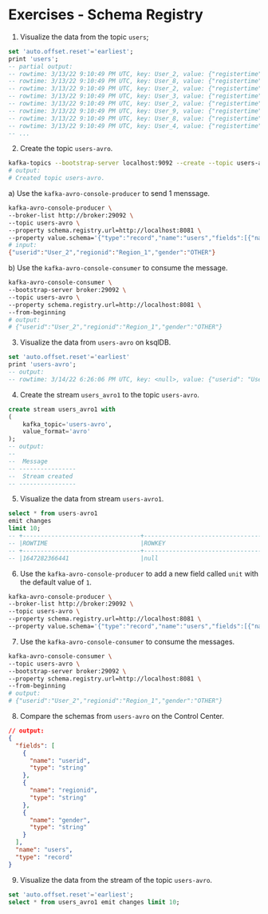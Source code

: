 # Exercises - Schema Registry

1. Visualize the data from the topic `users`;

```sql
set 'auto.offset.reset'='earliest';
print 'users';
-- partial output:
-- rowtime: 3/13/22 9:10:49 PM UTC, key: User_2, value: {"registertime":1489319256896,"userid":"User_2","regionid":"Region_6","gender":"FEMALE"}
-- rowtime: 3/13/22 9:10:49 PM UTC, key: User_8, value: {"registertime":1515617157058,"userid":"User_8","regionid":"Region_8","gender":"FEMALE"}
-- rowtime: 3/13/22 9:10:49 PM UTC, key: User_2, value: {"registertime":1517615408147,"userid":"User_2","regionid":"Region_2","gender":"MALE"}
-- rowtime: 3/13/22 9:10:49 PM UTC, key: User_3, value: {"registertime":1505589787312,"userid":"User_3","regionid":"Region_4","gender":"FEMALE"}
-- rowtime: 3/13/22 9:10:49 PM UTC, key: User_2, value: {"registertime":1489739459719,"userid":"User_2","regionid":"Region_6","gender":"MALE"}
-- rowtime: 3/13/22 9:10:49 PM UTC, key: User_9, value: {"registertime":1515152236936,"userid":"User_9","regionid":"Region_8","gender":"MALE"}
-- rowtime: 3/13/22 9:10:49 PM UTC, key: User_8, value: {"registertime":1509063594980,"userid":"User_8","regionid":"Region_1","gender":"OTHER"}
-- rowtime: 3/13/22 9:10:49 PM UTC, key: User_4, value: {"registertime":1494767204754,"userid":"User_4","regionid":"Region_3","gender":"MALE"}
-- ...
```

2. Create the topic `users-avro`.

```bash
kafka-topics --bootstrap-server localhost:9092 --create --topic users-avro
# output:
# Created topic users-avro.
```

a) Use the `kafka-avro-console-producer` to send  1 menssage.

```bash
kafka-avro-console-producer \
--broker-list http://broker:29092 \
--topic users-avro \
--property schema.registry.url=http://localhost:8081 \
--property value.schema='{"type":"record","name":"users","fields":[{"name":"userid","type":"string"},{"name":"regionid","type":"string"},{"name":"gender","type":"string"}]}'
# input:
{"userid":"User_2","regionid":"Region_1","gender":"OTHER"}
```

b) Use the `kafka-avro-console-consumer` to consume the message.

```bash
kafka-avro-console-consumer \
--bootstrap-server broker:29092 \
--topic users-avro \
--property schema.registry.url=http://localhost:8081 \
--from-beginning
# output:
# {"userid":"User_2","regionid":"Region_1","gender":"OTHER"}
```

3. Visualize the data from `users-avro` on ksqlDB.

```sql
set 'auto.offset.reset'='earliest'
print 'users-avro';
-- output:
-- rowtime: 3/14/22 6:26:06 PM UTC, key: <null>, value: {"userid": "User_2", "regionid": "Region_1", "gender": "OTHER"}
```

4. Create the stream `users_avro1` to the topic `users-avro`.

```sql
create stream users_avro1 with
(
    kafka_topic='users-avro',
    value_format='avro'
);
-- output:
-- 
--  Message        
-- ----------------
--  Stream created 
-- ----------------
```

5. Visualize the data from stream `users-avro1`.

```sql
select * from users-avro1
emit changes
limit 10;
-- +---------------------------------+---------------------------------+---------------------------------+---------------------------------+---------------------------------+
-- |ROWTIME                          |ROWKEY                           |USERID                           |REGIONID                         |GENDER                           |
-- +---------------------------------+---------------------------------+---------------------------------+---------------------------------+---------------------------------+
-- |1647282366441                    |null                             |User_2                           |Region_1                         |OTHER                            |
```

6. Use the `kafka-avro-console-producer` to add a new field called `unit` with the default value of `1`.

```bash
kafka-avro-console-producer \
--broker-list http://broker:29092 \
--topic users-avro \
--property schema.registry.url=http://localhost:8081 \
--property value.schema='{"type":"record","name":"users","fields":[{"name":"userid","type":"string"},{"name":"regionid","type":"string"},{"name":"gender","type":"string"},{"name":"unit","type":"int","default":1}]}'
```

7. Use the `kafka-avro-console-consumer` to consume the messages.

```bash
kafka-avro-console-consumer \
--topic users-avro \
--bootstrap-server broker:29092 \
--property schema.registry.url=http://localhost:8081 \
--from-beginning
# output:
# {"userid":"User_2","regionid":"Region_1","gender":"OTHER"}
```

8. Compare the schemas from `users-avro` on the Control Center.

```json
// output:
{
  "fields": [
    {
      "name": "userid",
      "type": "string"
    },
    {
      "name": "regionid",
      "type": "string"
    },
    {
      "name": "gender",
      "type": "string"
    }
  ],
  "name": "users",
  "type": "record"
}
```

9. Visualize the data from the stream of the topic `users-avro`.

```sql
set 'auto.offset.reset'='earliest';
select * from users_avro1 emit changes limit 10;
```
